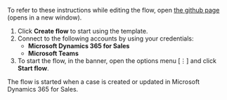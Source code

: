To refer to these instructions while editing the flow, open [the github page](https://github.com/ot4i/app-connect-templates/tree/master/resources/markdown/Send%20a%20Microsoft%20Teams%20message%20when%20a%20case%20is%20created%20or%20updated%20in%20Microsoft%20Dynamics_instructions.md) (opens in a new window).

1.	Click **Create flow** to start using the template.
2.	Connect to the following accounts by using your credentials:
    - **Microsoft Dynamics 365 for Sales** 
    - **Microsoft Teams**
3.	To start the flow, in the banner, open the options menu [⋮] and click **Start flow**.

The flow is started when a case is created or updated in Microsoft Dynamics 365 for Sales.
